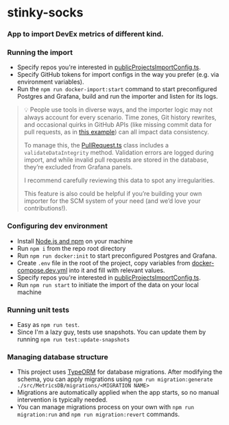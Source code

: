 # stinky-socks

### App to import DevEx metrics of different kind.

### Running the import

- Specify repos you're interested in [publicProjectsImportConfig.ts](src/publicProjectsImportConfig.ts).
- Specify GitHub tokens for import configs in the way you prefer (e.g. via environment variables).
- Run the ```npm run docker-import:start``` command to start preconfigured Postgres and Grafana, build and run the importer and
  listen for its logs.

> 💡 People use tools in diverse ways, and the importer logic may not always account for every scenario. Time zones, Git
> history rewrites, and occasional quirks in GitHub APIs (like missing commit data for pull requests, as
> in
> [this example](https://github.com/grafana/grafana/pull/637)) can all impact data consistency.
>
> To manage this, the [PullRequest.ts](src/MetricsDB/entities/PullRequest.ts) class includes a `validateDataIntegrity`
> method.
> Validation errors are logged during
> import, and while invalid pull requests are stored in the database, they’re excluded from Grafana panels.
>
> I recommend carefully reviewing this data to spot any irregularities.
>
> This feature is also could be helpful if you’re building your own importer for the SCM system of your need (and we’d
> love your
> contributions!).

### Configuring dev environment

- Install [Node.js and npm](https://nodejs.org) on your machine
- Run `npm i` from the repo root directory
- Run `npm run docker:init` to start preconfigured Postgres and Grafana.
- Create `.env` file in the root of the project, copy variables from [docker-compose.dev.yml](assets/docker-compose.dev.yml) into it and
  fill with relevant values.
- Specify repos you're interested in [publicProjectsImportConfig.ts](src/publicProjectsImportConfig.ts).
- Run ```npm run start``` to initiate the import of the data on your local machine

### Running unit tests

- Easy as ```npm run test```.
- Since I'm a lazy guy, tests use snapshots. You can update them by running ```npm run test:update-snapshots```

### Managing database structure

- This project uses [TypeORM](https://typeorm.io/migrations) for database migrations. After modifying the schema, you
  can apply migrations using
  ```npm run migration:generate ./src/MetricsDB/migrations/<MIGRATION NAME>```
- Migrations are automatically applied when the app starts, so no manual intervention is typically needed.
- You can manage migrations process on your own with `npm run migration:run` and `npm run migration:revert` commands.

